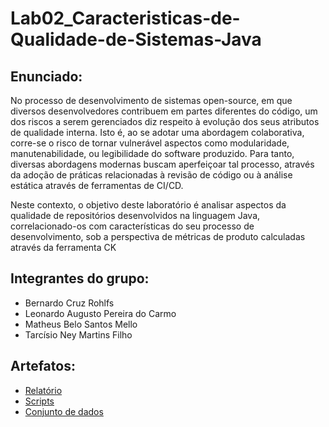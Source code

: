 # Lab02_Caracteristicas-de-Qualidade-de-Sistemas-Java

## Enunciado:

No processo de desenvolvimento de sistemas open-source, em que diversos desenvolvedores contribuem em partes diferentes do código, um dos riscos a serem gerenciados diz respeito à evolução dos seus atributos de qualidade interna. Isto é, ao se adotar uma abordagem colaborativa, corre-se o risco de tornar vulnerável aspectos como modularidade, manutenabilidade, ou legibilidade do software produzido. Para tanto, diversas abordagens modernas buscam aperfeiçoar tal processo, através da adoção de práticas relacionadas à revisão de código ou à análise estática através de ferramentas de CI/CD.

Neste contexto, o objetivo deste laboratório é analisar aspectos da qualidade de repositórios desenvolvidos na linguagem Java, correlacionado-os com características do seu processo de desenvolvimento, sob a perspectiva de métricas de produto calculadas através da ferramenta CK

## Integrantes do grupo:

* Bernardo Cruz Rohlfs
* Leonardo Augusto Pereira do Carmo
* Matheus Belo Santos Mello
* Tarcísio Ney Martins Filho

## Artefatos:

* [Relatório](docs/README.md)
* [Scripts](scripts)
* [Conjunto de dados](scripts/dataset)
